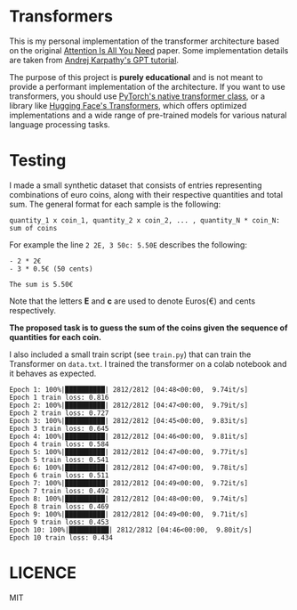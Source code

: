 # Transformers

This is my personal implementation of the transformer architecture based on the original [Attention Is All You Need](https://arxiv.org/abs/1706.03762) paper. Some implementation details are taken from [Andrej Karpathy's GPT tutorial](https://www.youtube.com/watch?v=kCc8FmEb1nY&t=950s).

The purpose of this project is __purely educational__ and is not meant to provide a performant implementation of the architecture. If you want to use transformers, you should use [PyTorch's native transformer class](https://pytorch.org/docs/stable/generated/torch.nn.Transformer.html), or a library like [Hugging Face's Transformers](https://huggingface.co/docs/transformers/en/index), which offers optimized implementations and a wide range of pre-trained models for various natural language processing tasks.

# Testing

I made a small synthetic dataset that consists of entries representing combinations of euro coins, along with their respective quantities and total sum. The general format for each sample is the following:

`quantity_1 x coin_1, quantity_2 x coin_2, ... , quantity_N * coin_N: sum of coins `

For example the line `2 2E, 3 50c: 5.50E` describes the following:
    
    - 2 * 2€
    - 3 * 0.5€ (50 cents)
    
    The sum is 5.50€

Note that the letters __E__ and __c__ are used to denote Euros(€) and cents respectively. 

__The proposed task is to guess the sum of the coins given the sequence of quantities for each coin.__

I also included a small train script (see `train.py`) that can train the Transformer on `data.txt`. I trained the transformer on a colab notebook and it behaves as expected.

```
Epoch 1: 100%|██████████| 2812/2812 [04:48<00:00,  9.74it/s]
Epoch 1 train loss: 0.816
Epoch 2: 100%|██████████| 2812/2812 [04:47<00:00,  9.79it/s]
Epoch 2 train loss: 0.727
Epoch 3: 100%|██████████| 2812/2812 [04:45<00:00,  9.83it/s]
Epoch 3 train loss: 0.645
Epoch 4: 100%|██████████| 2812/2812 [04:46<00:00,  9.81it/s]
Epoch 4 train loss: 0.584
Epoch 5: 100%|██████████| 2812/2812 [04:47<00:00,  9.77it/s]
Epoch 5 train loss: 0.541
Epoch 6: 100%|██████████| 2812/2812 [04:47<00:00,  9.78it/s]
Epoch 6 train loss: 0.511
Epoch 7: 100%|██████████| 2812/2812 [04:49<00:00,  9.72it/s]
Epoch 7 train loss: 0.492
Epoch 8: 100%|██████████| 2812/2812 [04:48<00:00,  9.74it/s]
Epoch 8 train loss: 0.469
Epoch 9: 100%|██████████| 2812/2812 [04:49<00:00,  9.71it/s]
Epoch 9 train loss: 0.453
Epoch 10: 100%|██████████| 2812/2812 [04:46<00:00,  9.80it/s]
Epoch 10 train loss: 0.434
```

# LICENCE

MIT